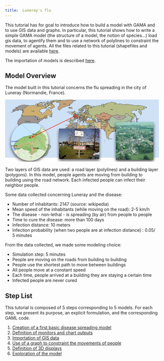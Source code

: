 ```yaml
---
title:  Luneray's flu
---
```




This tutorial has for goal to introduce how to build a model with GAMA and to use GIS data and graphs. In particular, this tutorial shows how to write a simple GAMA model (the structure of a model, the notion of species...) load gis data, to agentify them and to use a network of polylines to constraint the movement of agents. All the files related to this tutorial (shapefiles and models) are available [here](/resources/other/models/Luneray_flu.zip). 

The importation of models is described [here](ImportingModels).


## Model Overview
The model built in this tutorial concerns the flu spreading in the city of Luneray (Normandie, France).

![Introduction to the Luneray's flu tutorial models.](/resources/images/tutorials/Luneray.jpg)

Two layers of GIS data are used: a road layer (polylines) and a building layer (polygons). In this model, people agents are moving from building to building using the road network. Each infected people can infect their neighbor people.

Some data collected concerning Luneray and the disease:

* Number of inhabitants: 2147 (source: wikipedia)
* Mean speed of the inhabitants (while moving on the road): 2-5 km/h
* The disease - non-lethal - is spreading (by air) from people to people
* Time to cure the disease: more than 100 days
* Infection distance: 10 meters
* Infection probability (when two people are at infection distance) : 0.05/ 5 minutes

From the data collected, we made some modeling choice:

* Simulation step: 5 minutes
* People are moving on the roads from building to building 
* People use the shortest path to move between buildings
* All people move at a constant speed
* Each time, people arrived at a building they are staying a certain time 
* Infected people are never cured

## Step List

This tutorial is composed of 5 steps corresponding to 5 models. For each step, we present its purpose, an explicit formulation, and the corresponding GAML code.

1. [Creation of a first basic disease spreading model](LuneraysFlu_step1)
1. [Definition of monitors and chart outputs](LuneraysFlu_step2)
1. [Importation of GIS data](LuneraysFlu_step3)
1. [Use of a graph to constraint the movements of people](LuneraysFlu_step4)
1. [Definition of 3D displays](LuneraysFlu_step5)
1. [Exploration of the model](LuneraysFlu_step6)

